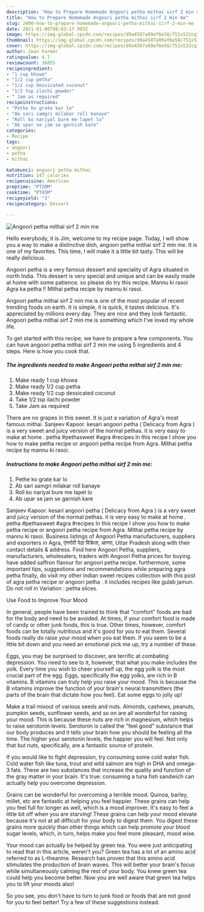 ```yaml
---
description: "How to Prepare Homemade Angoori petha mithai sirf 2 min me"
title: "How to Prepare Homemade Angoori petha mithai sirf 2 min me"
slug: 2490-how-to-prepare-homemade-angoori-petha-mithai-sirf-2-min-me
date: 2021-01-06T08:03:17.993Z
image: https://img-global.cpcdn.com/recipes/d9a4507a99af6e58/751x532cq70/angoori-petha-mithai-sirf-2-min-me-recipe-main-photo.jpg
thumbnail: https://img-global.cpcdn.com/recipes/d9a4507a99af6e58/751x532cq70/angoori-petha-mithai-sirf-2-min-me-recipe-main-photo.jpg
cover: https://img-global.cpcdn.com/recipes/d9a4507a99af6e58/751x532cq70/angoori-petha-mithai-sirf-2-min-me-recipe-main-photo.jpg
author: Jean Farmer
ratingvalue: 4.7
reviewcount: 36855
recipeingredient:
- "1 cup khowa"
- "1/2 cup petha"
- "1/2 cup dessicated coconut"
- "1/2 tsp ilachi powder"
- " Jam as required"
recipeinstructions:
- "Pethe ko grate kar lo"
- "Ab sari samgri milakar roll banaye"
- "Roll ko nariyal bure me lapet lo"
- "Ab upar se jam se garnish kare"
categories:
- Recipe
tags:
- angoori
- petha
- mithai

katakunci: angoori petha mithai 
nutrition: 147 calories
recipecuisine: American
preptime: "PT20M"
cooktime: "PT45M"
recipeyield: "3"
recipecategory: Dessert

---
```



![Angoori petha mithai sirf 2 min me](https://img-global.cpcdn.com/recipes/d9a4507a99af6e58/751x532cq70/angoori-petha-mithai-sirf-2-min-me-recipe-main-photo.jpg)

Hello everybody, it is Jim, welcome to my recipe page. Today, I will show you a way to make a distinctive dish, angoori petha mithai sirf 2 min me. It is one of my favorites. This time, I will make it a little bit tasty. This will be really delicious.

Angoori petha is a very famous dessert and speciality of Agra situated in north India. This dessert is very special and unique and can be easily made at home with some patience. so please do try this recipe. Mannu ki rasoi Agra ka petha !! Mithai petha recipe by mannu ki rasoi.

Angoori petha mithai sirf 2 min me is one of the most popular of recent trending foods on earth. It is simple, it is quick, it tastes delicious. It's appreciated by millions every day. They are nice and they look fantastic. Angoori petha mithai sirf 2 min me is something which I've loved my whole life.


To get started with this recipe, we have to prepare a few components. You can have angoori petha mithai sirf 2 min me using 5 ingredients and 4 steps. Here is how you cook that.

<!--inarticleads1-->

##### The ingredients needed to make Angoori petha mithai sirf 2 min me:

1. Make ready 1 cup khowa
1. Make ready 1/2 cup petha
1. Make ready 1/2 cup dessicated coconut
1. Take 1/2 tsp ilachi powder
1. Take  Jam as required


There are no grapes in this sweet. It is just a variation of Agra&#39;s most famous mithai. Sanjeev Kapoor. kesari angoori petha ( Delicacy from Agra ) is a very sweet and juicy version of the normal pethas. it is very easy to make at home . petha #pethasweet #agra #recipes In this recipe I show you how to make petha recipe or angoori petha recipe from Agra. Mithai petha recipe by mannu ki rasoi. 

<!--inarticleads2-->

##### Instructions to make Angoori petha mithai sirf 2 min me:

1. Pethe ko grate kar lo
1. Ab sari samgri milakar roll banaye
1. Roll ko nariyal bure me lapet lo
1. Ab upar se jam se garnish kare


Sanjeev Kapoor. kesari angoori petha ( Delicacy from Agra ) is a very sweet and juicy version of the normal pethas. it is very easy to make at home . petha #pethasweet #agra #recipes In this recipe I show you how to make petha recipe or angoori petha recipe from Agra. Mithai petha recipe by mannu ki rasoi. Business listings of Angoori Petha manufacturers, suppliers and exporters in Agra, एंगगोरी पेठा विक्रेता, आगरा, Uttar Pradesh along with their contact details &amp; address. Find here Angoori Petha, suppliers, manufacturers, wholesalers, traders with Angoori Petha prices for buying. have added saffron flavour for angoori petha recipe. furthermore, some important tips, suggestions and recommendations while preparing agra petha finally, do visit my other indian sweet recipes collection with this post of agra petha recipe or angoori petha . it includes recipes like gulab jamun. Do not roll in Variation : petha slices. 

Use Food to Improve Your Mood


In general, people have been trained to think that "comfort" foods are bad for the body and need to be avoided. At times, if your comfort food is made of candy or other junk foods, this is true. Other times, however, comfort foods can be totally nutritious and it's good for you to eat them. Several foods really do raise your mood when you eat them. If you seem to be a little bit down and you need an emotional pick me up, try a number of these.

Eggs, you may be surprised to discover, are terrific at combating depression. You need to see to it, however, that what you make includes the yolk. Every time you wish to cheer yourself up, the egg yolk is the most crucial part of the egg. Eggs, specifically the egg yolks, are rich in B vitamins. B vitamins can truly help you raise your mood. This is because the B vitamins improve the function of your brain's neural transmitters (the parts of the brain that dictate how you feel). Eat some eggs to jolly up!

Make a trail mixout of various seeds and nuts. Almonds, cashews, peanuts, pumpkin seeds, sunflower seeds, and so on are all wonderful for raising your mood. This is because these nuts are rich in magnesium, which helps to raise serotonin levels. Serotonin is called the "feel good" substance that our body produces and it tells your brain how you should be feeling all the time. The higher your serotonin levels, the happier you will feel. Not only that but nuts, specifically, are a fantastic source of protein.

If you would like to fight depression, try consuming some cold water fish. Cold water fish like tuna, trout and wild salmon are high in DHA and omega-3 fats. These are two substances that increase the quality and function of the gray matter in your brain. It's true: consuming a tuna fish sandwich can actually help you overcome depression. 

Grains can be wonderful for overcoming a terrible mood. Quinoa, barley, millet, etc are fantastic at helping you feel happier. These grains can help you feel full for longer as well, which is a mood improver. It's easy to feel a little bit off when you are starving! These grains can help your mood elevate because it's not at all difficult for your body to digest them. You digest these grains more quickly than other things which can help promote your blood sugar levels, which, in turn, helps make you feel more pleasant, mood wise.

Your mood can actually be helped by green tea. You were just anticipating to read that in this article, weren't you? Green tea has a lot of an amino acid referred to as L-theanine. Research has proven that this amino acid stimulates the production of brain waves. This will better your brain's focus while simultaneously calming the rest of your body. You knew green tea could help you become better. Now you are well aware that green tea helps you to lift your moods also!

So you see, you don't have to turn to junk food or foods that are not good for you to feel better! Try  a few  of  these  suggestions  instead.

